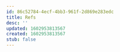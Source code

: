 ```yaml
---
id: 86c52784-4ecf-4bb3-961f-2d869e283edc
title: Refs
desc: ''
updated: 1602953813567
created: 1602953813567
stub: false
---
```


